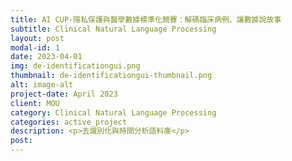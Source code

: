 ```yaml
---
title: AI CUP-隱私保護與醫學數據標準化競賽：解碼臨床病例、讓數據說故事
subtitle: Clinical Natural Language Processing
layout: post
modal-id: 1
date: 2023-04-01
img: de-identificationgui.png
thumbnail: de-identificationgui-thumbnail.png
alt: image-alt
project-date: April 2023
client: MOU
category: Clinical Natural Language Processing
categories: active_project
description: <p>去識別化與時間分析語料庫</p>
post: 
---
```


